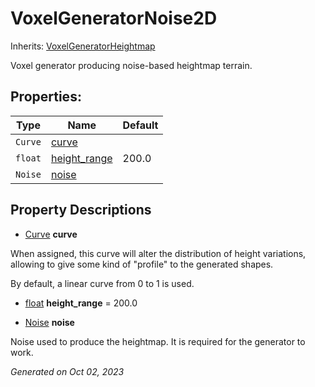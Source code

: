# VoxelGeneratorNoise2D

Inherits: [VoxelGeneratorHeightmap](VoxelGeneratorHeightmap.md)

Voxel generator producing noise-based heightmap terrain.

## Properties: 


Type     | Name                             | Default 
-------- | -------------------------------- | --------
`Curve`  | [curve](#i_curve)                |         
`float`  | [height_range](#i_height_range)  | 200.0   
`Noise`  | [noise](#i_noise)                |         
<p></p>

## Property Descriptions

- [Curve](https://docs.godotengine.org/en/stable/classes/class_curve.html)<span id="i_curve"></span> **curve**

When assigned, this curve will alter the distribution of height variations, allowing to give some kind of "profile" to the generated shapes.

By default, a linear curve from 0 to 1 is used.

- [float](https://docs.godotengine.org/en/stable/classes/class_float.html)<span id="i_height_range"></span> **height_range** = 200.0


- [Noise](https://docs.godotengine.org/en/stable/classes/class_noise.html)<span id="i_noise"></span> **noise**

Noise used to produce the heightmap. It is required for the generator to work.

_Generated on Oct 02, 2023_
